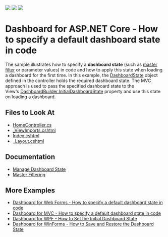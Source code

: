 <!-- default badges list -->
![](https://img.shields.io/endpoint?url=https://codecentral.devexpress.com/api/v1/VersionRange/128576981/21.2.4%2B)
[![](https://img.shields.io/badge/Open_in_DevExpress_Support_Center-FF7200?style=flat-square&logo=DevExpress&logoColor=white)](https://supportcenter.devexpress.com/ticket/details/T607138)
[![](https://img.shields.io/badge/📖_How_to_use_DevExpress_Examples-e9f6fc?style=flat-square)](https://docs.devexpress.com/GeneralInformation/403183)
<!-- default badges end -->

# Dashboard for ASP.NET Core - How to specify a default dashboard state in code

The sample illustrates how to specify a <strong>dashboard state</strong> (such as <a href="">master filter</a> or parameter values) in code and how to apply this state when loading a dashboard for the first time. In this example, the <a href="https://docs.devexpress.com/Dashboard/DevExpress.DashboardCommon.DashboardState">DashboardState</a> object defined in the controller holds the required dashboard state. The MVC approach is used to pass the specified dashboard state to the View's <a href="https://docs.devexpress.com/Dashboard/DevExpress.DashboardAspNetCore.DashboardBuilder.InitialDashboardState(System.String)">DashboardBuilder.InitialDashboardState</a> property and use this state on loading a dashboard.

<!-- default file list -->
## Files to Look At

* [HomeController.cs](./CS/AspNetCoreDashboardState/Controllers/HomeController.cs)
* [_ViewImports.cshtml](./CS/AspNetCoreDashboardState/Views/_ViewImports.cshtml)
* [Index.cshtml](./CS/AspNetCoreDashboardState/Views/Home/Index.cshtml)
* [_Layout.cshtml](./CS/AspNetCoreDashboardState/Views/Shared/_Layout.cshtml)
<!-- default file list end -->

## Documentation

* [Manage Dashboard State](https://docs.devexpress.com/Dashboard/119997/web-dashboard/aspnet-core-dashboard-control/manage-dashboard-state)
* [Master Filtering](https://docs.devexpress.com/Dashboard/117060/web-dashboard/create-dashboards-on-the-web/interactivity/master-filtering)

## More Examples

* [Dashboard for Web Forms - How to specify a default dashboard state in code](https://github.com/DevExpress-Examples/aspxdashboard-how-to-specify-a-default-dashboard-state-in-code-t513681)
* [Dashboard for MVC - How to specify a default dashboard state in code](https://github.com/DevExpress-Examples/aspnet-mvc-dashboard-how-to-specify-a-default-dashboard-state-in-code-t586607)
* [Dashboard for WPF - How to Set the Initial Dashboard State](https://github.com/DevExpress-Examples/wpf-dashboard-how-to-set-initial-dashboard-state)
* [Dashboard for WinForms - How to Save and Restore the Dashboard State](https://github.com/DevExpress-Examples/winforms-dashboard-save-restore-dashboard-state)


